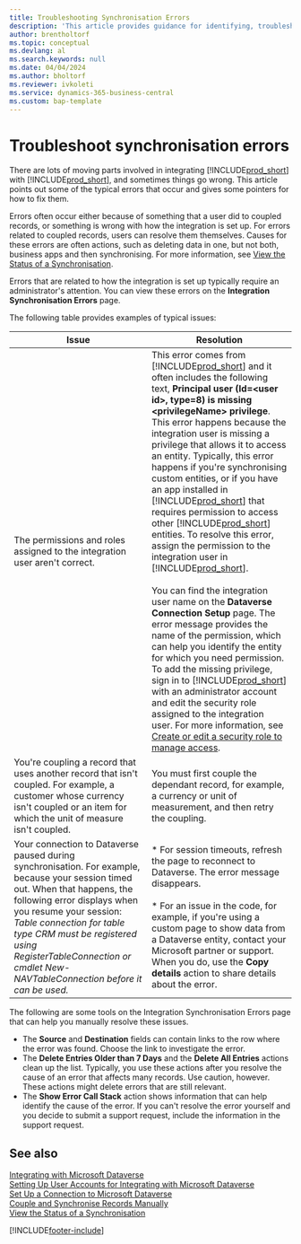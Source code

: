 ```yaml
---
title: Troubleshooting Synchronisation Errors
description: 'This article provides guidance for identifying, troubleshooting, and resolving synchronisation errors.'
author: brentholtorf
ms.topic: conceptual
ms.devlang: al
ms.search.keywords: null
ms.date: 04/04/2024
ms.author: bholtorf
ms.reviewer: ivkoleti
ms.service: dynamics-365-business-central
ms.custom: bap-template
---
```

# <a name="troubleshoot-synchronization-errors"></a>Troubleshoot synchronisation errors

There are lots of moving parts involved in integrating [!INCLUDE[prod_short](includes/prod_short.md)] with [!INCLUDE[prod_short](includes/cds_long_md.md)], and sometimes things go wrong. This article points out some of the typical errors that occur and gives some pointers for how to fix them.

Errors often occur either because of something that a user did to coupled records, or something is wrong with how the integration is set up. For errors related to coupled records, users can resolve them themselves. Causes for these errors are often actions, such as deleting data in one, but not both, business apps and then synchronising. For more information, see [View the Status of a Synchronisation](admin-how-to-view-synchronization-status.md).

Errors that are related to how the integration is set up typically require an administrator's attention. You can view these errors on the **Integration Synchronisation Errors** page. 

The following table provides examples of typical issues:  

|Issue  |Resolution  |
|---------|---------|
|The permissions and roles assigned to the integration user aren't correct. | This error comes from [!INCLUDE[prod_short](includes/cds_long_md.md)] and it often includes the following text, **Principal user (Id=\<user id>, type=8) is missing \<privilegeName> privilege**. This error happens because the integration user is missing a privilege that allows it to access an entity. Typically, this error happens if you're synchronising custom entities, or if you have an app installed in [!INCLUDE[prod_short](includes/cds_long_md.md)] that requires permission to access other [!INCLUDE[prod_short](includes/cds_long_md.md)] entities. To resolve this error, assign the permission to the integration user in [!INCLUDE[prod_short](includes/cds_long_md.md)].<br><br> You can find the integration user name on the **Dataverse Connection Setup** page. The error message provides the name of the permission, which can help you identify the entity for which you need permission. To add the missing privilege, sign in to [!INCLUDE[prod_short](includes/cds_long_md.md)] with an administrator account and edit the security role assigned to the integration user. For more information, see [Create or edit a security role to manage access](/power-platform/admin/create-edit-security-role). |
|You're coupling a record that uses another record that isn't coupled. For example, a customer whose currency isn't coupled or an item for which the unit of measure isn't coupled. | You must first couple the dependant record, for example, a currency or unit of measurement, and then retry the coupling. |
|Your connection to Dataverse paused during synchronisation. For example, because your session timed out. When that happens, the following error displays when you resume your session: _Table connection for table type CRM must be registered using RegisterTableConnection or cmdlet New-NAVTableConnection before it can be used._|* For session timeouts, refresh the page to reconnect to Dataverse. The error message disappears.<br><br>* For an issue in the code, for example, if you're using a custom page to show data from a Dataverse entity, contact your Microsoft partner or support. When you do, use the **Copy details** action to share details about the error. |

The following are some tools on the Integration Synchronisation Errors page that can help you manually resolve these issues.  

* The **Source** and **Destination** fields can contain links to the row where the error was found. Choose the link to investigate the error.  
* The **Delete Entries Older than 7 Days** and the **Delete All Entries** actions clean up the list. Typically, you use these actions after you resolve the cause of an error that affects many records. Use caution, however. These actions might delete errors that are still relevant.
* The **Show Error Call Stack** action shows information that can help identify the cause of the error. If you can't resolve the error yourself and you decide to submit a support request, include the information in the support request.

## <a name="see-also"></a>See also

[Integrating with Microsoft Dataverse](admin-prepare-dynamics-365-for-sales-for-integration.md)  
[Setting Up User Accounts for Integrating with Microsoft Dataverse](admin-setting-up-integration-with-dynamics-sales.md)  
[Set Up a Connection to Microsoft Dataverse](admin-how-to-set-up-a-dynamics-crm-connection.md)  
[Couple and Synchronise Records Manually](admin-how-to-couple-and-synchronize-records-manually.md)  
[View the Status of a Synchronisation](admin-how-to-view-synchronization-status.md)  


[!INCLUDE[footer-include](includes/footer-banner.md)]
